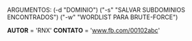 ARGUMENTOS: (-d "DOMINIO") ("-s" "SALVAR SUBDOMINIOS ENCONTRADOS") ("-w" "WORDLIST PARA BRUTE-FORCE")

__AUTOR__ = 'RNX'
__CONTATO__ = 'www.fb.com/00102abc'
